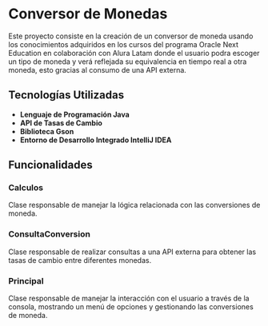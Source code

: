 
# Conversor de Monedas 

Este proyecto consiste en la creación de un conversor de moneda usando los conocimientos adquiridos en los cursos del programa Oracle Next Education en colaboración con Alura Latam donde el usuario podra escoger un tipo de moneda y verá reflejada su equivalencia en tiempo real a otra moneda, esto gracias al consumo de una API externa. 

## Tecnologías Utilizadas 

- **Lenguaje de Programación Java** 
- **API de Tasas de Cambio**  
- **Biblioteca Gson** 
- **Entorno de Desarrollo Integrado IntelliJ IDEA** 

## Funcionalidades 

### Calculos

Clase responsable de manejar la lógica relacionada con las conversiones de moneda. 

### ConsultaConversion

Clase responsable de realizar consultas a una API externa para obtener las tasas de cambio entre diferentes monedas.

### Principal

Clase responsable de manejar la interacción con el usuario a través de la consola, mostrando un menú de opciones y gestionando las conversiones de moneda.



